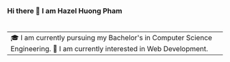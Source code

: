 ### Hi there 👋 I am Hazel Huong Pham

# 
<table>
<tr>
  <td valign="center">
    🎓 I am currently pursuing my Bachelor's in Computer Science Engineering.
    🌱 I am currently interested in Web Development.
 


</tr>
</table>


